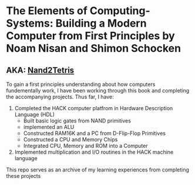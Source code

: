 # The Elements of Computing-Systems: Building a Modern Computer from First Principles by Noam Nisan and Shimon Schocken
## AKA: [Nand2Tetris](https://www.nand2tetris.org/)

To gain a first principles understanding about how computers fundementally work, I have been working through this book and completing the accompanying projects.
Thus far, I have:
1. Completed the HACK computer platfrom in Hardware Description Language (HDL)
   - Built basic logic gates from NAND primitives
   - implemented an ALU
   - Constructed RAM16K and a PC from D-Flip-Flop Primitives
   - Constructed a CPU and Memory Chips
   - Integrated CPU, Memory and ROM into a Computer
2. Implemented multiplication and I/O routines in the HACK machine language

This repo serves as an archive of my learning experiences from completing these projects
